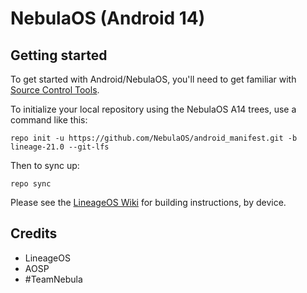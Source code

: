 NebulaOS (Android 14)
===========

Getting started
---------------

To get started with Android/NebulaOS, you'll need to get familiar with [Source Control Tools](https://source.android.com/setup/develop).

To initialize your local repository using the NebulaOS A14 trees, use a command like this:
```
repo init -u https://github.com/NebulaOS/android_manifest.git -b lineage-21.0 --git-lfs
```
Then to sync up:
```
repo sync
```
Please see the [LineageOS Wiki](https://wiki.lineageos.org/) for building instructions, by device.


Credits
------------------
- LineageOS
- AOSP
- #TeamNebula
